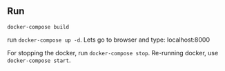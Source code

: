 ## Run

`docker-compose build`

run `docker-compose up -d`. Lets go to browser and type: localhost:8000

For stopping the docker, run `docker-compose stop`. Re-running docker, use `docker-compose start`.
